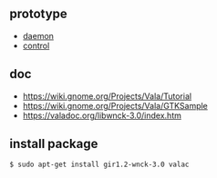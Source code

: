 
## prototype


* [daemon](prototype/daemon/main.vala)
* [control](prototype/control/main.vala)


## doc

* https://wiki.gnome.org/Projects/Vala/Tutorial
* https://wiki.gnome.org/Projects/Vala/GTKSample
* https://valadoc.org/libwnck-3.0/index.htm


## install package

``` sh
$ sudo apt-get install gir1.2-wnck-3.0 valac
```
